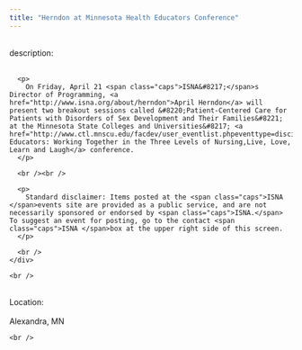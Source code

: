 ```yaml
---
title: "Herndon at Minnesota Health Educators Conference"
---
```


<div class="flexinode-body flexinode-2">
  <div class="flexinode-textarea-1">
    <div class="form-item">
      <br /> <label>description:</label><br /><br /> 
      
      <p>
        On Friday, April 21 <span class="caps">ISNA&#8217;</span>s Director of Programming, <a href="http://www.isna.org/about/herndon">April Herndon</a> will present two breakout sessions called &#8220;Patient-Centered Care for Patients with Disorders of Sex Development and Their Families&#8221; at the Minnesota State Colleges and Universities&#8217; <a href="http://www.ctl.mnscu.edu/facdev/user_eventlist.phpeventtype=discipline_workshop&eid=61">Health Educators: Working Together in the Three Levels of Nursing,Live, Love, Learn and Laugh</a> conference.
      </p>
      
      <br /><br />
      
      <p>
        Standard disclaimer: Items posted at the <span class="caps">ISNA </span>events site are provided as a public service, and are not necessarily sponsored or endorsed by <span class="caps">ISNA.</span> To suggest an event for posting, go to the contact <span class="caps">ISNA </span>box at the upper right side of this screen.
      </p>
      
      <br />
    </div>
    
    <br />
  </div>
  
  <div class="flexinode-textfield-2">
    <div class="form-item">
      <br /> <label>Location:</label><br /><br /> Alexandra, MN<br />
    </div>
    
    <br />
  </div>
</div>